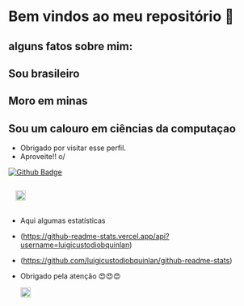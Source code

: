 # Bem vindos ao meu repositório 👋

## alguns fatos sobre mim:

## Sou brasileiro
## Moro em minas 
## Sou um calouro em ciências da computaçao

- Obrigado por visitar esse perfil.
- Aproveite!! o/
  
[![Github Badge](https://img.shields.io/badge/-Github-000?style=flat-square&logo=Github&logoColor=white&link=LINK_GIT)](LINK_GIT)


  <code>
  <img height="20"src="https://img.shields.io/badge/Java-ED8B00?style=for-the-badge&logo=java&logoColor=white">
  </code>


- Aqui algumas estatísticas
- (https://github-readme-stats.vercel.app/api?username=luigicustodiobquinlan)
- (https://github.com/luigicustodiobquinlan/github-readme-stats)

- Obrigado pela atenção 😍😍😍


  <img alt="GIF" src="https://github.com/TheDudeThatCode/TheDudeThatCode/blob/master/Assets/wave.gif" width="20px" />
